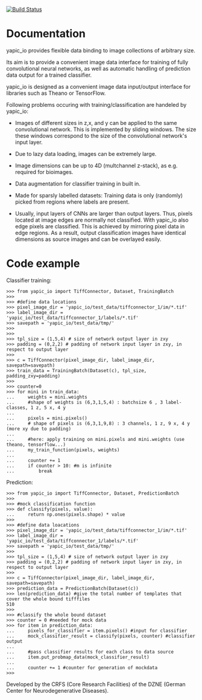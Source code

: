[![Build Status](https://travis-ci.com/yapic/yapic_io.svg?branch=master)](https://travis-ci.com/yapic/yapic_io)

Documentation
=============


yapic_io provides flexible data binding to image collections of arbitrary size.


Its aim is to provide a convenient image data interface for training of
fully convolutional neural networks, as well as automatic handling of
prediction data output for a trained classifier.

yapic_io is designed as a convenient image data input/output interface for
libraries such as Theano or TensorFlow.


Following problems occuring with training/classification are handeled by yapic_io:

- Images of different sizes in z,x, and y can be applied to the
  same convolutional network. This is implemented by sliding windows. The size these windows correspond to the size of the convolutional network's input layer.

- Due to lazy data loading, images can be extremely large.

- Image dimensions can be up to 4D (multchannel z-stack), as e.g. required
  for bioimages.

- Data augmentation for classifier training in built in.

- Made for sparsly labelled datasets: Training data is only (randomly) picked
  from regions where labels are present.

- Usually, input layers of CNNs are larger than output layers. Thus, pixels
  located at image edges are normally not classified. With yapic_io also
  edge pixels are classified. This is achieved by mirroring pixel data in edge
  regions. As a result, output classification images have identical dimensions as source images and can be overlayed easily.



Code example
============

Classifier training:

```
>>> from yapic_io import TiffConnector, Dataset, TrainingBatch
>>>
>>> #define data locations
>>> pixel_image_dir = 'yapic_io/test_data/tiffconnector_1/im/*.tif'
>>> label_image_dir = 'yapic_io/test_data/tiffconnector_1/labels/*.tif'
>>> savepath = 'yapic_io/test_data/tmp/'
>>>
>>>
>>> tpl_size = (1,5,4) # size of network output layer in zxy
>>> padding = (0,2,2) # padding of network input layer in zxy, in respect to output layer
>>>
>>> c = TiffConnector(pixel_image_dir, label_image_dir, savepath=savepath)
>>> train_data = TrainingBatch(Dataset(c), tpl_size, padding_zxy=padding)
>>>
>>> counter=0
>>> for mini in train_data:
...     weights = mini.weights
...     #shape of weights is (6,3,1,5,4) : batchsize 6 , 3 label-classes, 1 z, 5 x, 4 y
...
...     pixels = mini.pixels()
...     # shape of pixels is (6,3,1,9,8) : 3 channels, 1 z, 9 x, 4 y (more xy due to padding)
...
...     #here: apply training on mini.pixels and mini.weights (use theano, tensorflow...)
...     my_train_function(pixels, weights)
...
...     counter += 1
...     if counter > 10: #m is infinite
...         break
```
Prediction:
```
>>> from yapic_io import TiffConnector, Dataset, PredictionBatch
>>>
>>> #mock classification function
>>> def classify(pixels, value):
...     return np.ones(pixels.shape) * value
>>>
>>> #define data loacations
>>> pixel_image_dir = 'yapic_io/test_data/tiffconnector_1/im/*.tif'
>>> label_image_dir = 'yapic_io/test_data/tiffconnector_1/labels/*.tif'
>>> savepath = 'yapic_io/test_data/tmp/'
>>>
>>> tpl_size = (1,5,4) # size of network output layer in zxy
>>> padding = (0,2,2) # padding of network input layer in zxy, in respect to output layer
>>>
>>> c = TiffConnector(pixel_image_dir, label_image_dir, savepath=savepath)
>>> prediction_data = PredictionBatch(Dataset(c))
>>> len(prediction_data) #give the total number of templates that cover the whole bound tifffiles
510
>>>
>>> #classify the whole bound dataset
>>> counter = 0 #needed for mock data
>>> for item in prediction_data:
...     pixels_for_classifier = item.pixels() #input for classifier
...     mock_classifier_result = classify(pixels, counter) #classifier output
...
...     #pass classifier results for each class to data source
...     item.put_probmap_data(mock_classifier_result)
...
...     counter += 1 #counter for generation of mockdata
>>>
```

Developed by the CRFS (Core Research Facilities) of the DZNE (German Center
for Neurodegenerative Diseases).
